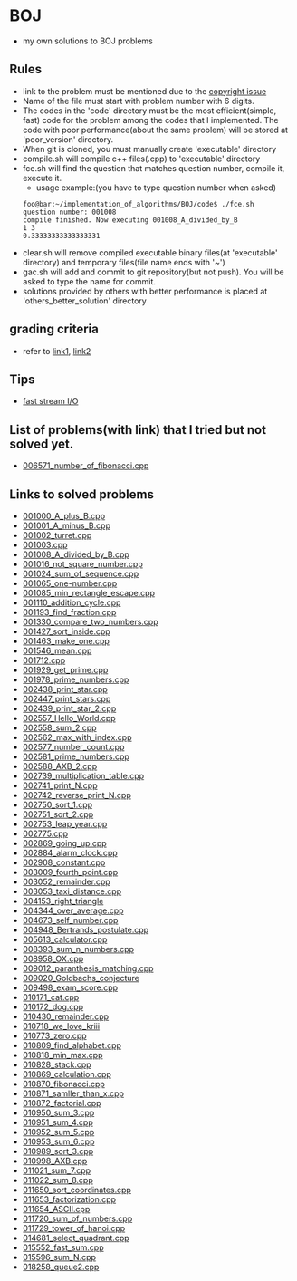 # BOJ
- my own solutions to BOJ problems
## Rules
- link to the problem must be mentioned due to the [copyright issue](https://www.acmicpc.net/board/view/2185)
- Name of the file must start with problem number with 6 digits.
- The codes in the 'code' directory must be the most efficient(simple, fast) code for the problem among the codes that I implemented. The code with poor performance(about the same problem) will be stored at 'poor_version' directory.
- When git is cloned, you must manually create 'executable' directory
- compile.sh will compile c++ files(.cpp) to 'executable' directory
- fce.sh will find the question that matches question number, compile it, execute it.
  - usage example:(you have to type question number when asked)
  ```console
  foo@bar:~/implementation_of_algorithms/BOJ/code$ ./fce.sh
  question number: 001008
  compile finished. Now executing 001008_A_divided_by_B
  1 3
  0.33333333333333331
  ```
- clear.sh will remove compiled executable binary files(at 'executable' directory) and temporary files(file name ends with '~')
- gac.sh will add and commit to git repository(but not push). You will be asked to type the name for commit.
- solutions provided by others with better performance is placed at 'others_better_solution' directory

## grading criteria
- refer to [link1](https://www.acmicpc.net/help/faq), [link2](https://www.acmicpc.net/help/judge)

## Tips
- [fast stream I/O](https://www.acmicpc.net/board/view/22716)

## List of problems(with link) that I tried but not solved yet.
- [006571_number_of_fibonacci.cpp](https://www.acmicpc.net/problem/6571)
## Links to solved problems
- [001000_A_plus_B.cpp](https://www.acmicpc.net/status?user_id=sml0399&problem_id=1000&from_mine=1)
- [001001_A_minus_B.cpp](https://www.acmicpc.net/problem/1001)
- [001002_turret.cpp](https://www.acmicpc.net/problem/1002)
- [001003.cpp](https://www.acmicpc.net/problem/1003)
- [001008_A_divided_by_B.cpp](https://www.acmicpc.net/problem/1008)
- [001016_not_square_number.cpp](https://www.acmicpc.net/problem/1016)
- [001024_sum_of_sequence.cpp](https://www.acmicpc.net/problem/1024)
- [001065_one-number.cpp](https://www.acmicpc.net/problem/1065)
- [001085_min_rectangle_escape.cpp](https://www.acmicpc.net/problem/1085)
- [001110_addition_cycle.cpp](https://www.acmicpc.net/problem/1110)
- [001193_find_fraction.cpp](https://www.acmicpc.net/problem/1193)
- [001330_compare_two_numbers.cpp](https://www.acmicpc.net/problem/1330)
- [001427_sort_inside.cpp](https://www.acmicpc.net/problem/1427)
- [001463_make_one.cpp](https://www.acmicpc.net/problem/1463)
- [001546_mean.cpp](https://www.acmicpc.net/problem/1546)
- [001712.cpp](https://www.acmicpc.net/problem/1712)
- [001929_get_prime.cpp](https://www.acmicpc.net/problem/1929)
- [001978_prime_numbers.cpp](https://www.acmicpc.net/problem/1978)
- [002438_print_star.cpp](https://www.acmicpc.net/problem/2438)
- [002447_print_stars.cpp](https://www.acmicpc.net/problem/2447)
- [002439_print_star_2.cpp](https://www.acmicpc.net/problem/2439)
- [002557_Hello_World.cpp](https://www.acmicpc.net/problem/2557)
- [002558_sum_2.cpp](https://www.acmicpc.net/problem/2558)
- [002562_max_with_index.cpp](https://www.acmicpc.net/problem/2562)
- [002577_number_count.cpp](https://www.acmicpc.net/problem/2577)
- [002581_prime_numbers.cpp](https://www.acmicpc.net/problem/2581)
- [002588_AXB_2.cpp](https://www.acmicpc.net/problem/2588)
- [002739_multiplication_table.cpp](https://www.acmicpc.net/problem/2739)
- [002741_print_N.cpp](https://www.acmicpc.net/problem/2741)
- [002742_reverse_print_N.cpp](https://www.acmicpc.net/problem/2742)
- [002750_sort_1.cpp](https://www.acmicpc.net/problem/2750)
- [002751_sort_2.cpp](https://www.acmicpc.net/problem/2751)
- [002753_leap_year.cpp](https://www.acmicpc.net/problem/2753)
- [002775.cpp](https://www.acmicpc.net/problem/2775)
- [002869_going_up.cpp](https://www.acmicpc.net/problem/2869)
- [002884_alarm_clock.cpp](https://www.acmicpc.net/problem/2884)
- [002908_constant.cpp](https://www.acmicpc.net/problem/2908)
- [003009_fourth_point.cpp](https://www.acmicpc.net/problem/3009)
- [003052_remainder.cpp](https://www.acmicpc.net/problem/3052)
- [003053_taxi_distance.cpp](https://www.acmicpc.net/problem/3053)
- [004153_right_triangle](https://www.acmicpc.net/problem/4153)
- [004344_over_average.cpp](https://www.acmicpc.net/problem/4344)
- [004673_self_number.cpp](https://www.acmicpc.net/problem/4673)
- [004948_Bertrands_postulate.cpp](https://www.acmicpc.net/problem/4948)
- [005613_calculator.cpp](https://www.acmicpc.net/problem/5613)
- [008393_sum_n_numbers.cpp](https://www.acmicpc.net/problem/8393)
- [008958_OX.cpp](https://www.acmicpc.net/problem/8958)
- [009012_paranthesis_matching.cpp](https://www.acmicpc.net/problem/9012)
- [009020_Goldbachs_conjecture](https://www.acmicpc.net/problem/9020)
- [009498_exam_score.cpp](https://www.acmicpc.net/problem/9498)
- [010171_cat.cpp](https://www.acmicpc.net/problem/10171)
- [010172_dog.cpp](https://www.acmicpc.net/problem/10172)
- [010430_remainder.cpp](https://www.acmicpc.net/problem/10430)
- [010718_we_love_kriii](https://www.acmicpc.net/problem/10718)
- [010773_zero.cpp](https://www.acmicpc.net/problem/10773)
- [010809_find_alphabet.cpp](https://www.acmicpc.net/problem/10809)
- [010818_min_max.cpp](https://www.acmicpc.net/problem/10818)
- [010828_stack.cpp](https://www.acmicpc.net/problem/10828)
- [010869_calculation.cpp](https://www.acmicpc.net/problem/10869)
- [010870_fibonacci.cpp](https://www.acmicpc.net/problem/10870)
- [010871_samller_than_x.cpp](https://www.acmicpc.net/problem/10871)
- [010872_factorial.cpp](https://www.acmicpc.net/problem/10872)
- [010950_sum_3.cpp](https://www.acmicpc.net/problem/10950)
- [010951_sum_4.cpp](https://www.acmicpc.net/problem/10951)
- [010952_sum_5.cpp](https://www.acmicpc.net/problem/10952)
- [010953_sum_6.cpp](https://www.acmicpc.net/problem/10953)
- [010989_sort_3.cpp](https://www.acmicpc.net/problem/10989)
- [010998_AXB.cpp](https://www.acmicpc.net/problem/10998)
- [011021_sum_7.cpp](https://www.acmicpc.net/problem/11021)
- [011022_sum_8.cpp](https://www.acmicpc.net/problem/11022)
- [011650_sort_coordinates.cpp](https://www.acmicpc.net/problem/11650)
- [011653_factorization.cpp](https://www.acmicpc.net/problem/11653)
- [011654_ASCII.cpp](https://www.acmicpc.net/problem/11654)
- [011720_sum_of_numbers.cpp](https://www.acmicpc.net/problem/11720)
- [011729_tower_of_hanoi.cpp](https://www.acmicpc.net/problem/11729)
- [014681_select_quadrant.cpp](https://www.acmicpc.net/problem/14681)
- [015552_fast_sum.cpp](https://www.acmicpc.net/problem/15552)
- [015596_sum_N.cpp](https://www.acmicpc.net/problem/15596)
- [018258_queue2.cpp](https://www.acmicpc.net/problem/18258)



